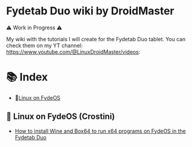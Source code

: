 # Fydetab Duo wiki by DroidMaster

⚠️ Work in Progress ⚠️

My wiki with the tutorials I will create for the Fydetab Duo tablet. You can check them on my YT channel: https://www.youtube.com/@LinuxDroidMaster/videos: 


# 📚 Index
* 🐧[Linux on FydeOS](#linux-subsystem)


## 🐧 Linux on FydeOS (Crostini) <a name=linux-subsystem></a>

* [How to install Wine and Box64 to run x64 programs on FydeOS in the Fydetab Duo](/Documentation/Linux_subsystem/Installing_Wine.md)